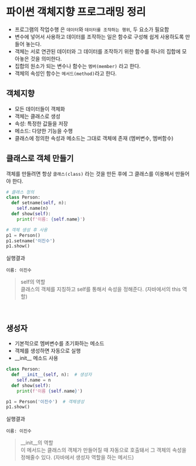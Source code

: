 # 파이썬 객체지향 프로그래밍 정리

- 프로그램의 작업수행 은 `데이터`와 `데이터를 조작하는 행위`, 두 요소가 필요함
- 변수에 넣어서 사용하고 데이터를 조작하는 일은 함수로 구성해 쉽게 사용하도록 만들어 놓는다.
- 객체는 서로 연관된 데이터와 그 데이터를 조작하기 위한 함수를 하나의 집합에 모아놓은 것을 의미한다.
- 집합의 원소가 되는 변수나 함수는 `멤버(member)` 라고 한다.
- 객체의 속성인 함수는 `메서드(method)`라고 한다.
  <br />

## 객체지향

- 모든 데이터들이 객체화
- 객체는 클래스로 생성
- 속성: 특정한 값들을 저장
- 메소드: 다양한 기능을 수행
- 클래스에 정의한 속성과 메소드는 그대로 객체에 존재 (멤버변수, 멤버함수)
  <br />

## 클래스로 객체 만들기

객체를 만들려면 항상 `클래스(class)` 라는 것을 만든 후에 그 클래스를 이용해서 만들어야 한다.

```python
# 클래스 정의
class Person:
  def setname(self, n):
    self.name(n)
  def show(self):
    print(f'이름: {self.name}')

# 객체 생성 후 사용
p1 = Person()
p1.setname('이진수')
p1.show()
```

실행결과

```
이름: 이진수
```

> self의 역할 <br />
> 클래스의 객체를 지칭하고 self를 통해서 속성을 정해준다. (자바에서의 this 역할)

<br />

## 생성자

- 기본적으로 멤버변수를 초기화하는 메소드
- 객체를 생성하면 자동으로 실행
- \_\_init\_\_ 메소드 사용

```python
class Person:
  def __init__(self, n):  # 생성자
    self.name = n
  def show(self):
    print(f'이름 {self.name}')

p1 = Person('이진수')  # 객체생성
p1.show()
```

실행결과

```
이름: 이진수
```

> \_\_init\_\_의 역할 <br />
> 이 메서드는 클래스의 객체가 만들어질 때 자동으로 호출돼서 그 객체의 속성을 정해줄수 있다. (자바에서 생성자 역할을 하는 메서드)
